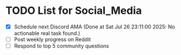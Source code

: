 # TODO List for Social_Media

- [x] Schedule next Discord AMA  (Done at Sat Jul 26 23:11:00 2025: No actionable real task found.)
- [ ] Post weekly progress on Reddit
- [ ] Respond to top 5 community questions